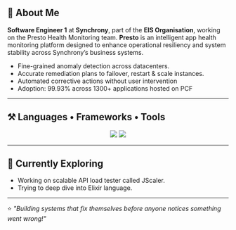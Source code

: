 ## 💼 About Me  

<div align="left">

**Software Engineer 1** at **Synchrony**, part of the **EIS Organisation**, working on the Presto Health Monitoring team. **Presto** is an intelligent app health monitoring platform designed to enhance operational resiliency and system stability across Synchrony’s business systems.  

- Fine-grained anomaly detection across datacenters.  
- Accurate remediation plans to failover, restart & scale instances. 
- Automated corrective actions without user intervention  
- Adoption: 99.93% across 1300+ applications hosted on PCF  

</div>

---

## ⚒️ Languages • Frameworks • Tools  

<div align="center">
    <img src="https://skillicons.dev/icons?i=html,css,react,typescript,java,spring,python,c,cpp" />
    <img src="https://skillicons.dev/icons?i=mysql,maven,git,jenkins,postman,docker" /><br>
</div>

---

## 🌱 Currently Exploring  
- Working on scalable API load tester called JScaler.
- Trying to deep dive into Elixir language.
  
---

⭐ *"Building systems that fix themselves before anyone notices something went wrong!"*
